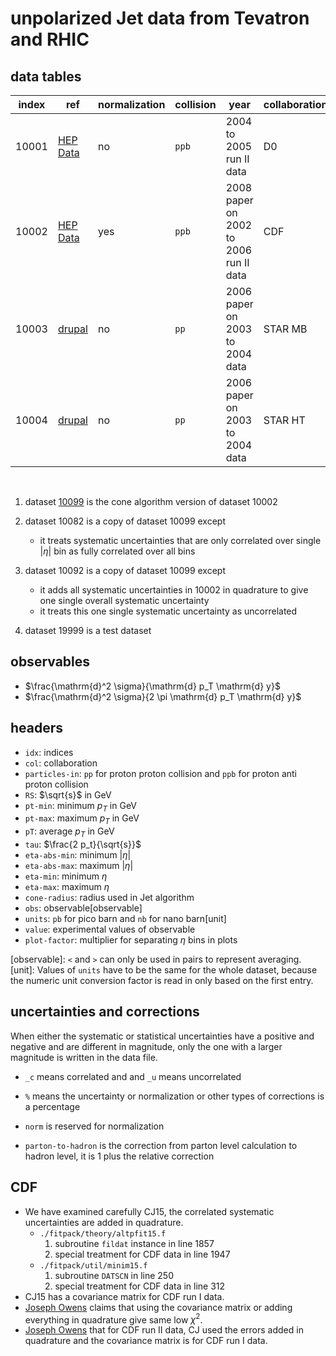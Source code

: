 # unpolarized Jet data from Tevatron and RHIC

## data tables

| index | ref                    | normalization | collision | year                                   | collaboration    | status |
| ----- | -----                  | -----         | -----     | -----                                  | -----            | -----  |
| 10001 | [HEP Data][link.10001] | no            | `ppb`     | 2004 to 2005 run II data               | D0               | ready  |
| 10002 | [HEP Data][link.10002] | yes           | `ppb`     | 2008 paper on 2002 to 2006 run II data | CDF              | ready  |
| 10003 | [drupal][link.10003]   | no            | `pp`      | 2006 paper on 2003 to 2004 data        | STAR MB          | ready  |
| 10004 | [drupal][link.10004]   | no            | `pp`      | 2006 paper on 2003 to 2004 data        | STAR HT          | ready  |

<br/>

1. dataset [10099][link.10099] is the cone algorithm version of dataset 10002

2. dataset 10082 is a copy of dataset 10099 except

    - it treats systematic uncertainties that are only correlated over single $\left| \eta \right|$ bin as fully correlated over all bins

3. dataset 10092 is a copy of dataset 10099 except

    - it adds all systematic uncertainties in 10002 in quadrature to give one single overall systematic uncertainty
    - it treats this one single systematic uncertainty as uncorrelated

4. dataset 19999 is a test dataset

[link.10001]: https://www.hepdata.net/record/ins779574
[link.10002]: https://www.hepdata.net/record/ins743342
[link.10003]: https://drupal.star.bnl.gov/STAR/files/starpublications/68/data.html
[link.10004]: https://drupal.star.bnl.gov/STAR/files/starpublications/68/data.html
[link.10099]: https://www.hepdata.net/record/ins790693

## observables

- $\frac{\mathrm{d}^2 \sigma}{\mathrm{d} p_T \mathrm{d} y}$
- $\frac{\mathrm{d}^2 \sigma}{2 \pi \mathrm{d} p_T \mathrm{d} y}$

## headers

- `idx`: indices
- `col`: collaboration
- `particles-in`: `pp` for proton proton collision and `ppb` for proton anti proton collision
- `RS`: $\sqrt{s}$ in GeV
- `pt-min`: minimum $p_T$ in GeV
- `pt-max`: maximum $p_T$ in GeV
- `pT`: average $p_T$ in GeV
- `tau`: $\frac{2 p_t}{\sqrt{s}}$
- `eta-abs-min`: minimum $\left| \eta \right|$
- `eta-abs-max`: maximum $\left| \eta \right|$
- `eta-min`: minimum $\eta$
- `eta-max`: maximum $\eta$
- `cone-radius`: radius used in Jet algorithm
- `obs`: observable[observable]
- `units`: `pb` for pico barn and `nb` for nano barn[unit]
- `value`: experimental values of observable
- `plot-factor`: multiplier for separating $\eta$ bins in plots

[observable]: `<` and `>` can only be used in pairs to represent averaging.
[unit]: Values of `units` have to be the same for the whole dataset, because the numeric unit conversion factor is read in only based on the first entry.

## uncertainties and corrections

When either the systematic or statistical uncertainties have a positive and negative and are different in magnitude, only the one with a larger magnitude is written in the data file.

- `_c` means correlated and and `_u` means uncorrelated

- `%` means the uncertainty or normalization or other types of corrections is a percentage

- `norm` is reserved for normalization

- `parton-to-hadron` is the correction from parton level calculation to hadron level, it is 1 plus the relative correction

## CDF
- We have examined carefully CJ15, the correlated systematic uncertainties are added in quadrature.
    - `./fitpack/theory/altpfit15.f`
        1. subroutine `fildat` instance in line 1857
        2. special treatment for CDF data in line 1947
    - `./fitpack/util/minim15.f`
        1. subroutine `DATSCN` in line 250
        2. special treatment for CDF data in line 312
- CJ15 has a covariance matrix for CDF run I data.
- [Joseph Owens](mailto:owens@hep.fsu.edu) claims that using the covariance matrix or adding everything in quadrature give same low $\chi ^2$.
- [Joseph Owens](mailto:owens@hep.fsu.edu) that for CDF run II data, CJ used the errors added in quadrature and the covariance matrix is for CDF run I data.
